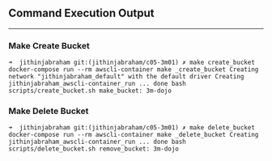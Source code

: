 ## Command Execution Output
***
### Make Create Bucket
`➜  jithinjabraham git:(jithinjabraham/c05-3m01) ✗ make create_bucket
docker-compose run --rm awscli-container make _create_bucket
Creating network "jithinjabraham_default" with the default driver
Creating jithinjabraham_awscli-container_run ... done
bash scripts/create_bucket.sh
make_bucket: 3m-dojo`

### Make Delete Bucket
`➜  jithinjabraham git:(jithinjabraham/c05-3m01) ✗ make delete_bucket
docker-compose run --rm awscli-container make _delete_bucket
Creating jithinjabraham_awscli-container_run ... done
bash scripts/delete_bucket.sh
remove_bucket: 3m-dojo`